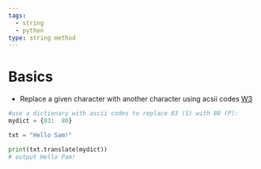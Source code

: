 ```yaml
---
tags:
  - string
  - python
type: string method
---
```

# Basics
- Replace a given character with another character using acsii codes [W3](https://www.w3schools.com/python/ref_string_translate.asp)
```python
#use a dictionary with ascii codes to replace 83 (S) with 80 (P):
mydict = {83:  80}

txt = "Hello Sam!"

print(txt.translate(mydict))
# output Hello Pam!
```
